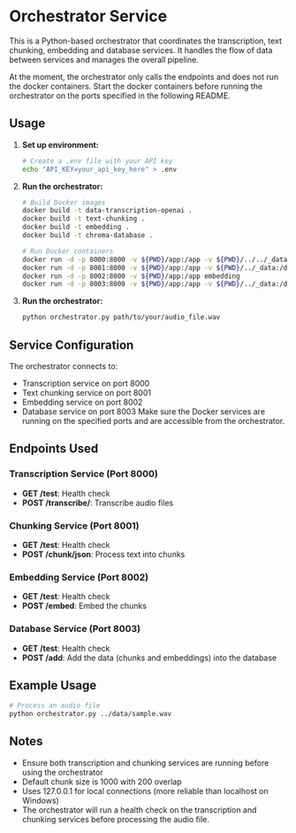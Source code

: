 # Orchestrator Service

This is a Python-based orchestrator that coordinates the transcription, text chunking, embedding and database services. It handles the flow of data between services and manages the overall pipeline.

At the moment, the orchestrator only calls the endpoints and does not run the docker containers. Start the docker containers before running the orchestrator on the ports specified in the following README.

## Usage

1. **Set up environment:**
   ```bash
   # Create a .env file with your API key
   echo "API_KEY=your_api_key_here" > .env
   ```

2. **Run the orchestrator:**
   ```bash
   # Build Docker images
   docker build -t data-transcription-openai .
   docker build -t text-chunking .
   docker build -t embedding .
   docker build -t chroma-database .

   # Run Docker containers
   docker run -d -p 8000:8000 -v ${PWD}/app:/app -v ${PWD}/../../_data/models/whisper_cpp:/whisper.cpp/models --name whisper-cpp whisper-cpp
   docker run -d -p 8001:8000 -v ${PWD}/app:/app -v ${PWD}/../_data:/data text-chunking
   docker run -d -p 8002:8000 -v ${PWD}/app:/app embedding
   docker run -d -p 8003:8000 -v ${PWD}/app:/app -v ${PWD}/../_data:/data chroma-database
   ```
   
3. **Run the orchestrator:**
   ```bash
   python orchestrator.py path/to/your/audio_file.wav
   ```

## Service Configuration

The orchestrator connects to:
- Transcription service on port 8000
- Text chunking service on port 8001
- Embedding service on port 8002
- Database service on port 8003
Make sure the Docker services are running on the specified ports and are accessible from the orchestrator.

## Endpoints Used

### Transcription Service (Port 8000)
- **GET /test**: Health check
- **POST /transcribe/**: Transcribe audio files

### Chunking Service (Port 8001)
- **GET /test**: Health check
- **POST /chunk/json**: Process text into chunks

### Embedding Service (Port 8002)
- **GET /test**: Health check
- **POST /embed**: Embed the chunks

### Database Service (Port 8003)
- **GET /test**: Health check
- **POST /add**: Add the data (chunks and embeddings) into the database

## Example Usage

```bash
# Process an audio file
python orchestrator.py ../data/sample.wav
```

## Notes

- Ensure both transcription and chunking services are running before using the orchestrator
- Default chunk size is 1000 with 200 overlap
- Uses 127.0.0.1 for local connections (more reliable than localhost on Windows)
- The orchestrator will run a health check on the transcription and chunking services before processing the audio file.
